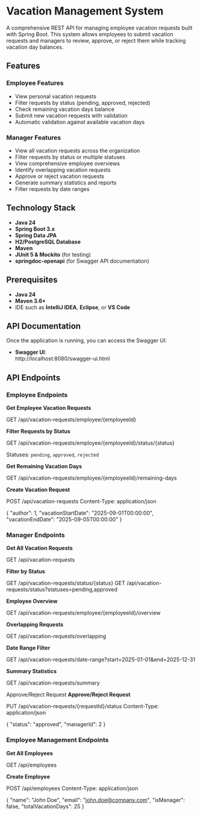 # Vacation Management System

A comprehensive REST API for managing employee vacation requests built with Spring Boot. This system allows employees to submit vacation requests and managers to review, approve, or reject them while tracking vacation day balances.


## Features

### Employee Features
- View personal vacation requests
- Filter requests by status (pending, approved, rejected)
- Check remaining vacation days balance
- Submit new vacation requests with validation
- Automatic validation against available vacation days

### Manager Features
- View all vacation requests across the organization
- Filter requests by status or multiple statuses
- View comprehensive employee overviews
- Identify overlapping vacation requests
- Approve or reject vacation requests
- Generate summary statistics and reports
- Filter requests by date ranges


## Technology Stack
- **Java 24**
- **Spring Boot 3.x**
- **Spring Data JPA**
- **H2/PostgreSQL Database**
- **Maven**
- **JUnit 5 & Mockito** (for testing)
- **springdoc-openapi** (for Swagger API documentation)


## Prerequisites
- **Java 24**
- **Maven 3.6+**
- IDE such as **IntelliJ IDEA**, **Eclipse**, or **VS Code**


## API Documentation
Once the application is running, you can access the Swagger UI:

- **Swagger UI**:  
http://localhost:8080/swagger-ui.html


## API Endpoints

### **Employee Endpoints**

**Get Employee Vacation Requests**  

GET /api/vacation-requests/employee/{employeeId}


**Filter Requests by Status**  


GET /api/vacation-requests/employee/{employeeId}/status/{status}

Statuses: `pending`, `approved`, `rejected`

**Get Remaining Vacation Days**  


GET /api/vacation-requests/employee/{employeeId}/remaining-days


**Create Vacation Request**  

POST /api/vacation-requests
Content-Type: application/json

{
  "author": 1,
  "vacationStartDate": "2025-09-01T00:00:00",
  "vacationEndDate": "2025-09-05T00:00:00"
}


### Manager Endpoints


**Get All Vacation Requests**

GET /api/vacation-requests



**Filter by Status**

GET /api/vacation-requests/status/{status}
GET /api/vacation-requests/status?statuses=pending,approved



**Employee Overview**

GET /api/vacation-requests/employee/{employeeId}/overview



**Overlapping Requests**

GET /api/vacation-requests/overlapping



**Date Range Filter**

GET /api/vacation-requests/date-range?start=2025-01-01&end=2025-12-31



**Summary Statistics**

GET /api/vacation-requests/summary


Approve/Reject Request
**Approve/Reject Request**

PUT /api/vacation-requests/{requestId}/status
Content-Type: application/json

{
  "status": "approved",
  "managerId": 2
}


### Employee Management Endpoints



**Get All Employees**

GET /api/employees



**Create Employee**

POST /api/employees
Content-Type: application/json

{
  "name": "John Doe",
  "email": "john.doe@company.com",
  "isManager": false,
  "totalVacationDays": 25
}
